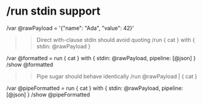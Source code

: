 # /run stdin support

/var @rawPayload = '{"name": "Ada", "value": 42}'

>> Direct with-clause stdin should avoid quoting
/run { cat } with { stdin: @rawPayload }

/var @formatted = run { cat } with { stdin: @rawPayload, pipeline: [@json] }
/show @formatted

>> Pipe sugar should behave identically
/run @rawPayload | { cat }

/var @pipeFormatted = run { cat } with { stdin: @rawPayload, pipeline: [@json] }
/show @pipeFormatted
